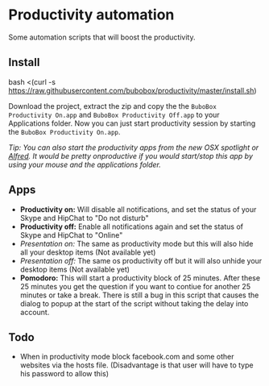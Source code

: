 Productivity automation
=======================

Some automation scripts that will boost the productivity.

Install
-------

bash <(curl -s https://raw.githubusercontent.com/bubobox/productivity/master/install.sh)

Download the project, extract the zip and copy the the `BuboBox Productivity On.app` and `BuboBox Productivity Off.app` to your Applications folder.
Now you can just start productivity session by starting the `BuboBox Productivity On.app`.

_Tip: You can also start the productivity apps from the new OSX spotlight or [Alfred](http://www.alfredapp.com/). It would be pretty onproductive if you would start/stop this app by using your mouse and the applications folder._

Apps
----
* __Productivity on:__ Will disable all notifications, and set the status of your Skype and HipChat to "Do not disturb"
* __Productivity off:__ Enable all notifications again and set the status of Skype and HipChat to "Online"
* _Presentation on:_ The same as productivity mode but this will also hide all your desktop items (Not available yet)
* _Presentation off:_ The same os productivity off but it will also unhide your desktop items (Not available yet)
* __Pomodoro:__ This will start a productivity block of 25 minutes. After these 25 minutes you get the question if you want to contiue for another 25 minutes or take a break. There is still a bug in this script that causes the dialog to popup at the start of the script without taking the delay into account.

Todo
----
* When in productivity mode block facebook.com and some other websites via the hosts file. (Disadvantage is that user will have to type his password to allow this)